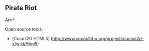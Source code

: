 ## Pirate Riot 

Arrr!

Open source tools:
* [Cocos2D HTML5] (http://www.cocos2d-x.org/projects/cocos2d-x/wiki/Html5)